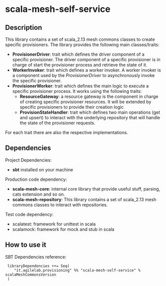 # scala-mesh-self-service

## Description
This library contains a set of scala_2.13 mesh commons classes to create specific provisioners.
The library provides the following main classes/traits:
* **ProvisionerDriver**: trait which defines the driver component of a specific provisioner.
  The driver component of a specific provisioner is in charge of start the provisioner process and retrieve the state of it.
* **WorkerInvoker**: trait which defines a worker invoker. A worker invoker is a component used by the *ProvisionerDriver* to 
  asynchronously invoke the specific provisioner.
* **ProvisionerWorker**: trait which defines the main logic to execute a specific provisioner process. It works using the following traits:
  * **ResourceGateway**: a resource gateway is the component in charge of creating specific provisioner resources.
    It will be extended by specific provisioners to provide their creation logic
  * **ProvisionStateHandler**: trait which defines two main operations (get and upsert) to interact with the underlying repository
    that will handle the state of the provisioner requests.

For each trait there are also the respective implementations.

## Dependencies

Project Dependencies:

* **sbt** installed on your machine

Production code dependency:

* **scala-mesh-core**: internal core library that provide useful stuff, parsing, cats extension and so on.
* **scala-mesh-repository**: This library contains a set of scala_2.13 mesh commons classes to interact with repositories.

Test code dependency:

* scalatest: framework for unittest in scala
* scalamock: framework for mock and stub in scala


## How to use it

SBT Dependencies reference:

```
 libraryDependencies ++= Seq(
    "it.agilelab.provisioning" %% "scala-mesh-self-service" % scalaMeshCommonsVersion
 )
```
